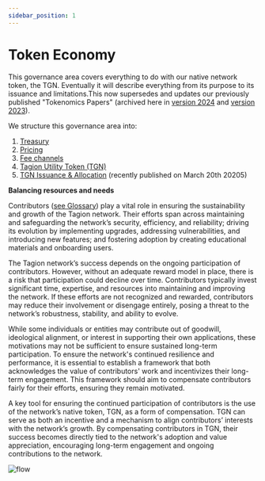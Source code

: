 ```yaml
---
sidebar_position: 1
---
```


# Token Economy

This governance area covers everything to do with our native network token, the TGN. Eventually it will describe everything from its purpose to its issuance and limitations.This now supersedes and updates our previously published "Tokenomics Papers" (archived here in [version 2024](/Tagion_Tokenomics_June_2024.pdf) and [version 2023](/Tagion_Tokenomics_2023.pdf)). 

We structure this governance area into:

 1. [Treasury](./token_economy/treasury)
 2. [Pricing](./token_economy/pricing)
 3. [Fee channels](./token_economy/fee_channels)
 4. [Tagion Utility Token (TGN)](./token_economy/utility_token)
 5. [TGN Issuance & Allocation](./token_economy/issuance) (recently published on March 20th 20205)


**Balancing resources and needs**

Contributors ([see Glossary](/gov/glossary#contributors)) play a vital role in ensuring the sustainability and growth of the Tagion network. Their efforts span across maintaining and safeguarding the network’s security, efficiency, and reliability; driving its evolution by implementing upgrades, addressing vulnerabilities, and introducing new features; and fostering adoption by creating educational materials and onboarding users.

The Tagion network’s success depends on the ongoing participation of contributors. However, without an adequate reward model in place, there is a risk that participation could decline over time. Contributors typically invest significant time, expertise, and resources into maintaining and improving the network. If these efforts are not recognized and rewarded, contributors may reduce their involvement or disengage entirely, posing a threat to the network’s robustness, stability, and ability to evolve. 

While some individuals or entities may contribute out of goodwill, ideological alignment, or interest in supporting their own applications, these motivations may not be sufficient to ensure sustained long-term participation. To ensure the network's continued resilience and performance, it is essential to establish a framework that both acknowledges the value of contributors' work and incentivizes their long-term engagement. This framework should aim to compensate contributors fairly for their efforts, ensuring they remain motivated. 

A key tool for ensuring the continued participation of contributors is the use of the network’s native token, TGN, as a form of compensation. TGN can serve as both an incentive and a mechanism to align contributors’ interests with the network’s growth. By compensating contributors in TGN, their success becomes directly tied to the network's adoption and value appreciation, encouraging long-term engagement and ongoing contributions to the network. 

![flow](/img/Treasury_inflow_outflow.png)
